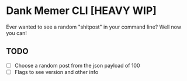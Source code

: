 # Dank Memer CLI [HEAVY WIP]
Ever wanted to see a random "shitpost" in your command line? Well now you can!

## TODO
- [ ] Choose a random post from the json payload of 100
- [ ] Flags to see version and other info
